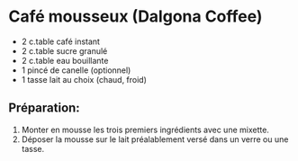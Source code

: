 # Café mousseux (Dalgona Coffee)

- 2 c.table café instant
- 2 c.table sucre granulé
- 2 c.table eau bouillante
- 1 pincé de canelle (optionnel)
- 1 tasse lait au choix (chaud, froid)

## Préparation:

1. Monter en mousse les trois premiers ingrédients avec une mixette.
2. Déposer la mousse sur le lait préalablement versé dans un verre ou une tasse.
